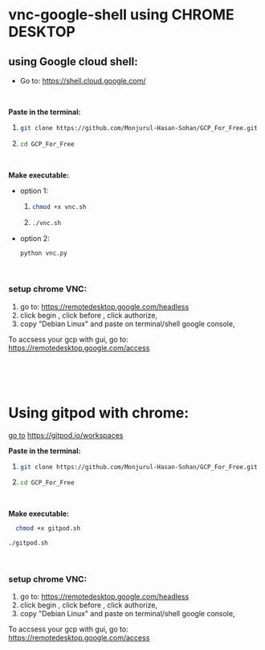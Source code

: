 # vnc-google-shell using **CHROME DESKTOP**

## using Google cloud shell: 
- Go to: https://shell.cloud.google.com/

<br>

**Paste in the terminal:**
  1.  ```bash
      git clone https://github.com/Monjurul-Hasan-Sohan/GCP_For_Free.git
      ```
  2. ```bash
     cd GCP_For_Free
     ```

<br>

**Make executable:**
- option 1:
    1. ```bash
       chmod +x vnc.sh
       ```
    2. ```bash
       ./vnc.sh
       ```
  
- option 2:
    ```bash
  python vnc.py
    ```
    
<br>

### setup chrome VNC:
  1. go to: https://remotedesktop.google.com/headless
  2. click begin , click before , click authorize,
  3. copy "Debian Linux" and paste on terminal/shell google console,
  
  To accsess your gcp with gui, go to: https://remotedesktop.google.com/access

<br>
<br>
<br>

# Using gitpod with chrome:
[go to](https://gitpod.io/workspaces) https://gitpod.io/workspaces

**Paste in the terminal:**
  1. ```bash
     git clone https://github.com/Monjurul-Hasan-Sohan/GCP_For_Free.git
     ```
  2. ```bash
     cd GCP_For_Free
     ```
     
<br>   

**Make executable:**
```bash
  chmod +x gitpod.sh
  ```
```bash
./gitpod.sh
```

<br>

### setup chrome VNC:
  1. go to: https://remotedesktop.google.com/headless
  2. click begin , click before , click authorize,
  3. copy "Debian Linux" and paste on terminal/shell google console,
  
  To accsess your gcp with gui, go to: https://remotedesktop.google.com/access
